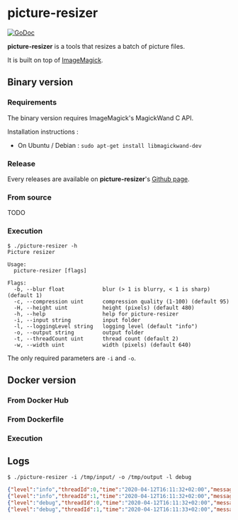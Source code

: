 # picture-resizer

[![GoDoc](https://godoc.org/github.com/barasher/picture-resizer?status.svg)](https://godoc.org/github.com/barasher/picture-resizer)

**picture-resizer** is a tools that resizes a batch of picture files.

It is built on top of [ImageMagick](https://imagemagick.org/index.php).

## Binary version

### Requirements

The binary version requires ImageMagick's MagickWand C API.

Installation instructions :
- On Ubuntu / Debian : `sudo apt-get install libmagickwand-dev`

### Release

Every releases are available on **picture-resizer**'s [Github page](https://github.com/barasher/picture-resizer/releases).

### From source

TODO

### Execution

```shell script
$ ./picture-resizer -h
Picture resizer

Usage:
  picture-resizer [flags]

Flags:
  -b, --blur float            blur (> 1 is blurry, < 1 is sharp) (default 1)
  -c, --compression uint      compression quality (1-100) (default 95)
  -H, --height uint           height (pixels) (default 480)
  -h, --help                  help for picture-resizer
  -i, --input string          input folder
  -l, --loggingLevel string   logging level (default "info")
  -o, --output string         output folder
  -t, --threadCount uint      thread count (default 2)
  -w, --width uint            width (pixels) (default 640)
```

The only required parameters are `-i` and `-o`.

## Docker version

### From Docker Hub

### From Dockerfile

### Execution

## Logs

```shell script
$ ./picture-resizer -i /tmp/input/ -o /tmp/output -l debug
```

```json    
{"level":"info","threadId":0,"time":"2020-04-12T16:11:32+02:00","message":"Converting /tmp/input/pic1.jpg..."}
{"level":"info","threadId":1,"time":"2020-04-12T16:11:32+02:00","message":"Converting /tmp/input/pic2.jpg..."}
{"level":"debug","threadId":0,"time":"2020-04-12T16:11:32+02:00","message":"Output for /tmp/input/pic1.jpg: /tmp/output/1afd9136b5ea6e72c48df7c965a1d24b__pic1.jpg"}
{"level":"debug","threadId":1,"time":"2020-04-12T16:11:33+02:00","message":"Output for /tmp/input/pic2.jpg: /tmp/output/b165ee33473dc2a1902dd5ced13cf97d__pic2.jpg"}
```